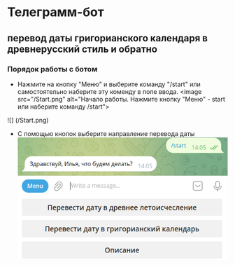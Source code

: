 # Телеграмм-бот
## перевод даты григорианского календаря в древнерусский стиль и обратно

### Порядок работы с ботом
* Нажмите на кнопку "Меню" и выберите команду "/start" или самостоятельно наберите эту коменду в поле ввода.
<image src="/Start.png" alt="Начало работы. Нажмите кнопку "Меню" - start или наберите команду /start">

![] (/Start.png)

* С помощью кнопок выберите направление перевода даты
![](/ChoiceStyle.png)